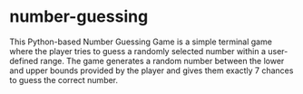 # number-guessing
This Python-based Number Guessing Game is a simple terminal game where the player tries to guess a randomly selected number within a user-defined range. The game generates a random number between the lower and upper bounds provided by the player and gives them exactly 7 chances to guess the correct number.
